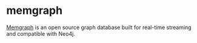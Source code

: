 memgraph
========

[Memgraph][1] is an open source graph database built for real-time streaming
and compatible with Neo4j.

[1]: https://github.com/memgraph/memgraph
